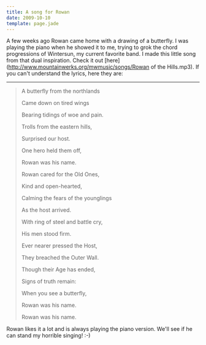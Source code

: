 ```yaml
---
title: A song for Rowan
date: 2009-10-10
template: page.jade
---
```


A few weeks ago Rowan came home with a drawing of a butterfly. I was playing
the piano when he showed it to me, trying to grok the chord progressions
of Wintersun, my current favorite band. I made this little song from that
dual inspiration. Check it out [here](http://www.mountainwerks.org/mwmusic/songs/Rowan of the Hills.mp3).
If you can't understand the lyrics, here they are:
  
---  

>   
> A butterfly from the northlands
>   
> Came down on tired wings
>   
> Bearing tidings of woe and pain.
>   
>   
> Trolls from the eastern hills,
>   
> Surprised our host.
>   
> One hero held them off,
>   
> Rowan was his name.
>   
>   
> Rowan cared for the Old Ones,
>   
> Kind and open-hearted,
>   
> Calming the fears of the younglings
>   
> As the host arrived.
>   
>   
> With ring of steel and battle cry,
>   
> His men stood firm.
>   
> Ever nearer pressed the Host,
>   
> They breached the Outer Wall.
>   
>   
> Though their Age has ended,
>   
> Signs of truth remain:
>   
> When you see a butterfly,
>   
> Rowan was his name.
>   
>   
> Rowan was his name.
>   
> 

  
  
Rowan likes it a lot and is always playing the piano version. We'll see
if he can stand my horrible singing! :-)

